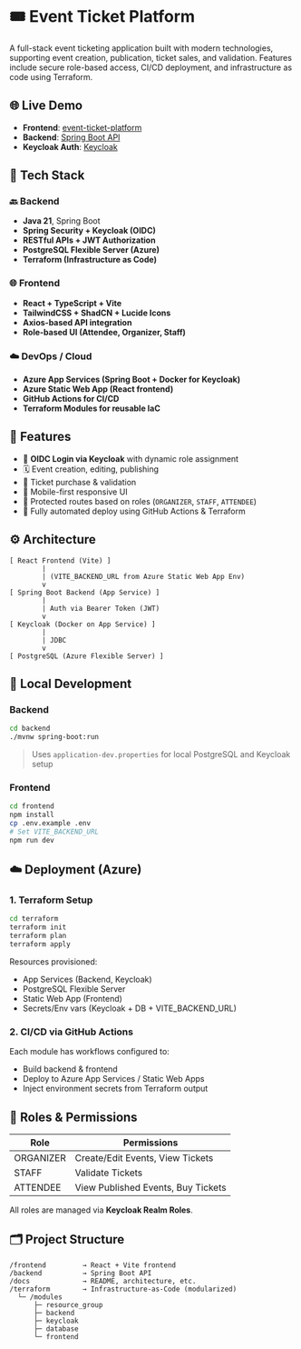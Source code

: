 # 🎟️ Event Ticket Platform

A full-stack event ticketing application built with modern technologies, supporting event creation, publication, ticket sales, and validation. Features include secure role-based access, CI/CD deployment, and infrastructure as code using Terraform.


## 🌐 Live Demo

- **Frontend**: [event-ticket-platform](https://kind-water-098b69f10.2.azurestaticapps.net)
- **Backend**: [Spring Boot API](https://tickets-backend.azurewebsites.net)
- **Keycloak Auth**: [Keycloak](https://keycloak-app-etp.azurewebsites.net)



## 🧰 Tech Stack

### 🔙 Backend
- **Java 21**, Spring Boot
- **Spring Security + Keycloak (OIDC)**
- **RESTful APIs + JWT Authorization**
- **PostgreSQL Flexible Server (Azure)**
- **Terraform (Infrastructure as Code)**

### 🌐 Frontend
- **React + TypeScript + Vite**
- **TailwindCSS + ShadCN + Lucide Icons**
- **Axios-based API integration**
- **Role-based UI (Attendee, Organizer, Staff)**

### ☁️ DevOps / Cloud
- **Azure App Services (Spring Boot + Docker for Keycloak)**
- **Azure Static Web App (React frontend)**
- **GitHub Actions for CI/CD**
- **Terraform Modules for reusable IaC**


## 🚀 Features

- 👤 **OIDC Login via Keycloak** with dynamic role assignment
- 🗓️ Event creation, editing, publishing
- 🎫 Ticket purchase & validation
- 📱 Mobile-first responsive UI
- 🔐 Protected routes based on roles (`ORGANIZER`, `STAFF`, `ATTENDEE`)
- 🔁 Fully automated deploy using GitHub Actions & Terraform


## ⚙️ Architecture

```plaintext
[ React Frontend (Vite) ]
        |
        | (VITE_BACKEND_URL from Azure Static Web App Env)
        v
[ Spring Boot Backend (App Service) ]
        |
        | Auth via Bearer Token (JWT)
        v
[ Keycloak (Docker on App Service) ]
        |
        | JDBC
        v
[ PostgreSQL (Azure Flexible Server) ]
```


## 🧪 Local Development

### Backend

```bash
cd backend
./mvnw spring-boot:run
```

> Uses `application-dev.properties` for local PostgreSQL and Keycloak setup

### Frontend

```bash
cd frontend
npm install
cp .env.example .env
# Set VITE_BACKEND_URL
npm run dev
```


## ☁️ Deployment (Azure)


### 1. Terraform Setup

```bash
cd terraform
terraform init
terraform plan
terraform apply
```

Resources provisioned:
- App Services (Backend, Keycloak)
- PostgreSQL Flexible Server
- Static Web App (Frontend)
- Secrets/Env vars (Keycloak + DB + VITE_BACKEND_URL)

### 2. CI/CD via GitHub Actions

Each module has workflows configured to:
- Build backend & frontend
- Deploy to Azure App Services / Static Web Apps
- Inject environment secrets from Terraform output



## 🔐 Roles & Permissions

| Role       | Permissions                             |
|------------|------------------------------------------|
| ORGANIZER  | Create/Edit Events, View Tickets         |
| STAFF      | Validate Tickets                         |
| ATTENDEE   | View Published Events, Buy Tickets       |

All roles are managed via **Keycloak Realm Roles**.


## 🗂️ Project Structure

```
/frontend         → React + Vite frontend
/backend          → Spring Boot API
/docs             → README, architecture, etc.
/terraform        → Infrastructure-as-Code (modularized)
  └─ /modules
      ├─ resource_group
      ├─ backend
      ├─ keycloak
      ├─ database
      └─ frontend
```